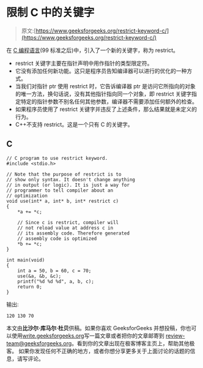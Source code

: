 # 限制 C 中的关键字

> 原文:[https://www.geeksforgeeks.org/restrict-keyword-c/](https://www.geeksforgeeks.org/restrict-keyword-c/)

在 [C 编程语言](https://www.geeksforgeeks.org/c/)(99 标准之后)中，引入了一个新的关键字，称为 restrict。

*   restrict 关键字主要在指针声明中用作指针的类型限定符。
*   它没有添加任何新功能。这只是程序员告知编译器可以进行的优化的一种方式。
*   当我们对指针 ptr 使用 restrict 时，它告诉编译器 ptr 是访问它所指向的对象的唯一方法，换句话说，没有其他指针指向同一个对象，即 restrict 关键字指定特定的指针参数不别名任何其他参数，编译器不需要添加任何额外的检查。
*   如果程序员使用了 restrict 关键字并违反了上述条件，那么结果就是未定义的行为。
*   C++不支持 restrict。这是一个只有 C 的关键字。

## C

```
// C program to use restrict keyword.
#include <stdio.h>

// Note that the purpose of restrict is to
// show only syntax. It doesn't change anything
// in output (or logic). It is just a way for
// programmer to tell compiler about an
// optimization
void use(int* a, int* b, int* restrict c)
{
    *a += *c;

    // Since c is restrict, compiler will
    // not reload value at address c in
    // its assembly code. Therefore generated
    // assembly code is optimized
    *b += *c; 
}

int main(void)
{
    int a = 50, b = 60, c = 70;
    use(&a, &b, &c);
    printf("%d %d %d", a, b, c);
    return 0;
}
```

输出:

```
120 130 70
```

本文由**比沙尔·库马尔·杜贝**供稿。如果你喜欢 GeeksforGeeks 并想投稿，你也可以使用[write.geeksforgeeks.org](https://write.geeksforgeeks.org)写一篇文章或者把你的文章邮寄到 review-team@geeksforgeeks.org。看到你的文章出现在极客博客主页上，帮助其他极客。
如果你发现任何不正确的地方，或者你想分享更多关于上面讨论的话题的信息，请写评论。